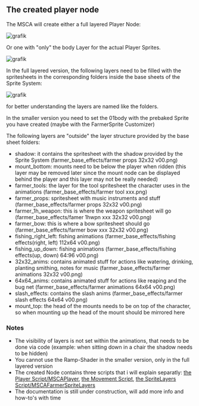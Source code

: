 ## The created player node

The MSCA will create either a full layered Player Node:

![grafik](https://github.com/feendrache/Godot4_msca/assets/33016907/1941969f-54eb-41e4-a673-f347ca439bed)

Or one with "only" the body Layer for the actual Player Sprites.

![grafik](https://github.com/feendrache/Godot4_msca/assets/33016907/36c7f55f-af5a-4f3a-8b18-1ba09b4527f6)

In the full layered version, the following layers need to be filled with the spritesheets in the corresponding folders inside the base sheets of the Sprite System:

![grafik](https://github.com/feendrache/Godot4_msca/assets/33016907/9c13a50b-e88b-4e11-beb8-40d6cafaa2af)

for better understanding the layers are named like the folders. 

In the smaller version you need to set the 01body with the prebaked Sprite you have created (maybe with the FarmerSprite Customizer)

The following layers are "outside" the layer structure provided by the base sheet folders:
- shadow: it contains the spritesheet with the shadow provided by the Sprite System (farmer_base_effects/farmer props 32x32 v00.png)
- mount_bottom: mounts need to be below the player when ridden (this layer may be removed later since the mount node can be displayed behind the player and this layer may not be really needed)
- farmer_tools: the layer for the tool spritesheet the character uses in the animations (farmer_base_effects/farmer tool xxx.png)
- farmer_props: spritesheet with music instruments and stuff (farmer_base_effects/farmer props 32x32 v00.png)
- farmer_1h_weapon: this is where the weapon spritesheet will go (farmer_base_effects/famer 1hwpn xxx 32x32 v00.png)
- farmer_bow: this is where a bow spritesheet should go (farmer_base_effects/farmer bow xxx 32x32 v00.png)
- fishing_right_left: fishing animations (farmer_base_effects/fishing effects(right, left) 112x64 v00.png)
- fishing_up_down: fishing animations (farmer_base_effects/fishing effects(up, down) 64:96 v00.png)
- 32x32_anims: contains animated stuff for actions like watering, drinking, planting smithing, notes for music (farmer_base_effects/farmer animations 32x32 v00.png)
- 64x64_anims: contains animated stuff for actions like reaping and the bug net (farmer_base_effects/farmer animations 64x64 v00.png)
- slash_effects: contains the slash anims (farmer_base_effects/farmer slash effects 64x64 v00.png)
- mount_top: the head of the mounts needs to be on top of the character, so when mounting up the head of the mount should be mirrored here

### Notes
- The visibility of layers is not set within the animations, that needs to be done via code (example: when sitting down in a chair the shadow needs to be hidden)
- You cannot use the Ramp-Shader in the smaller version, only in the full layered version
- The created Node contains three scripts that i will explain separatly: [the Player Script/MSCAPlayer](MSCAPlayer.md), [the Movement Script](movement.md), [the SpriteLayers Script/MSCAFarmerSpriteLayers](MSCAFarmerSpriteLayers.md)
- The documentation is still under construction, will add more info and how-to's with time

